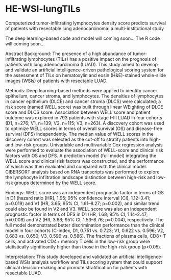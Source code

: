 # HE-WSI-lungTILs
Computerized tumor-infiltrating lymphocytes density score predicts survival of patients with resectable lung adenocarcinoma: a multi-institutional study


The deep learning-based code and model will coming soon...
The R code will coming soon...


Abstract
Background: The presence of a high abundance of tumor-infiltrating lymphocytes (TILs) has a positive impact on the prognosis of patients with lung adenocarcinoma (LUAD). This study aimed to develop and validate an artificial intelligence-driven pathological scoring system for the assessment of TILs on hematoxylin and eosin (H&E)-stained whole-slide images (WSIs) of patients with resectable LUAD. 

Methods: Deep learning-based methods were applied to identify cancer epithelium, cancer stroma, and lymphocytes. The densities of lymphocytes in cancer epithelium (DLCE) and cancer stroma (DLCS) were calculated; a risk score (named WELL score) was built through linear WEighting of DLCE score and DLCS score. Association between WELL score and patient outcome was explored in 793 patients with stage I-III LUAD in four cohorts (D1, n=276; V1, n=139; V2, n=115; V3, n=263). A discovery cohort was used to optimize WELL scores in terms of overall survival (OS) and disease-free survival (DFS) independently. The median value of WELL scores in the discovery cohort was selected as the cut-off to stratify patients into high- and low-risk groups. Univariable and multivariable Cox regression analysis were performed to evaluate the association of WELL-score and clinical risk factors with OS and DFS. A prediction model (full model) integrating the WELL score and clinical risk factors was constructed, and the performance of which was then evaluated and compared with the clinical model. CIBERSORT analysis based on RNA transcripts was performed to explore the lymphocyte infiltration landscape distinction between high-risk and low-risk groups determined by the WELL score.

Findings: WELL score was an independent prognostic factor in terms of OS in D1 (hazard ratio [HR], 1.95; 95% confidence interval [CI], 1.12–3.41; p=0.019) and V1 (HR, 3.65; 95% CI, 1.61–8.27; p=0.002), and similar trend could also be found in V2 and V3. WELL score was also an independent prognostic factor in terms of DFS in D1 (HR, 1.68; 95% CI, 1.14–2.47; p=0.008) and V2 (HR, 3.66; 95% CI, 1.53–8.76; p=0.004), respectively. The full model demonstrated better discrimination performance than the clinical model in four cohorts (C-index, D1, 0.751 vs. 0.723; V1, 0.622 vs. 0.596; V2, 0.683 vs. 0.650; V3, 0.596 vs. 0.586). The fractions of plasma cells, CD8+ T cells, and activated CD4+ memory T cells in the low-risk group were statistically significantly higher than those in the high-risk group (p<0.05).

Interpretation: This study developed and validated an artificial intelligence-based WSIs analysis workflow and TILs scoring system that could support clinical decision-making and promote stratification for patients with resectable LUAD.
